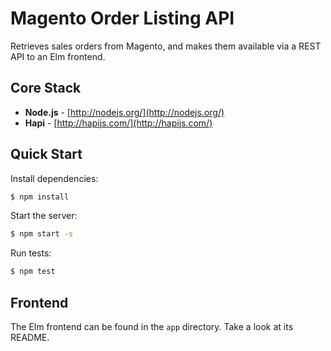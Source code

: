 # Magento Order Listing API

Retrieves sales orders from Magento, and makes them available via a REST API to an Elm frontend.

## Core Stack

- **Node.js** - [http://nodejs.org/](http://nodejs.org/)
- **Hapi** - [http://hapijs.com/](http://hapijs.com/)

## Quick Start

Install dependencies:
```bash
$ npm install
```

Start the server:
```bash
$ npm start -s
```

Run tests:
```bash
$ npm test
```

## Frontend
The Elm frontend can be found in the `app` directory. Take a look at its README.
